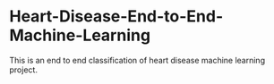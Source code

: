 # Heart-Disease-End-to-End-Machine-Learning
This is an end to end classification of heart disease machine learning project.
